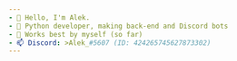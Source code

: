 ```yaml
---
- 👋 Hello, I'm Alek.
- 🌱 Python developer, making back-end and Discord bots
- 💞️ Works best by myself (so far)
- 📫 Discord: >Alek_#5607 (ID: 424265745627873302)
---
```

